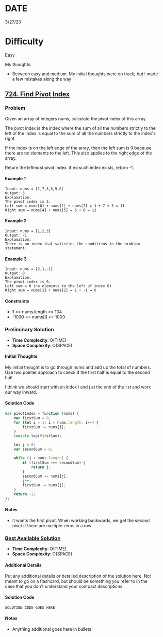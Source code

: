 # DATE

3/27/23

# Difficulty

Easy

My thoughts:

-   Between easy and medium. My initial thoughts were on track, but
    I made a few mistakes along the way

## [724. Find Pivot Index](https://leetcode.com/problems/find-pivot-index/?envType=study-plan&id=level-1)

### Problem

Given an array of integers nums, calculate the pivot index of this array.

The pivot index is the index where the sum of all the numbers strictly to the left of the index is equal to the sum of all the numbers strictly to the index's right.

If the index is on the left edge of the array, then the left sum is 0 because there are no elements to the left. This also applies to the right edge of the array.

Return the leftmost pivot index. If no such index exists, return -1.

#### Example 1

```
Input: nums = [1,7,3,6,5,6]
Output: 3
Explanation:
The pivot index is 3.
Left sum = nums[0] + nums[1] + nums[2] = 1 + 7 + 3 = 11
Right sum = nums[4] + nums[5] = 5 + 6 = 11
```

#### Example 2

```
Input: nums = [1,2,3]
Output: -1
Explanation:
There is no index that satisfies the conditions in the problem statement.
```

#### Example 3

```
Input: nums = [2,1,-1]
Output: 0
Explanation:
The pivot index is 0.
Left sum = 0 (no elements to the left of index 0)
Right sum = nums[1] + nums[2] = 1 + -1 = 0
```

#### Constraints

-   1 <= nums.length <= 104
-   -1000 <= nums[i] <= 1000

### Preliminary Solution

-   **Time Complexity**: O(TIME)
-   **Space Complexity**: O(SPACE)

#### Initial Thoughts

My initial thought is to go through nums and add up the total of numbers. Use two pointer
approach to check if the first half is equal to the second half.

I think we should start with an index i and j at the end of the list and work our way inward.

#### Solution Code

```js
var pivotIndex = function (nums) {
    var firstSum = 0;
    for (let i = 1; i < nums.length; i++) {
        firstSum += nums[i];
    }
    console.log(firstSum);

    let j = 0;
    var secondSum = 0;

    while (j < nums.length) {
        if (firstSum === secondSum) {
            return j;
        }
        secondSum += nums[j];
        j++;
        firstSum -= nums[j];
    }
    return -1;
};
```

#### Notes

-   It wants the first pivot. When working backwards, we get the second pivot if there are multiple zeros in a row

### [Best Available Solution](SOLUTION_LINK)

-   **Time Complexity**: O(TIME)
-   **Space Complexity**: O(SPACE)

#### Additional Details

Put any additional details or detailed description of the solution here. Not meant to go on a flashcard, but should be something you refer to in the case that you don't understand your compact descriptions.

#### Solution Code

```
SOLUTION CODE GOES HERE
```

#### Notes

-   Anything additional goes here in bullets
